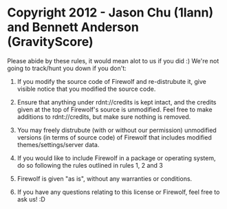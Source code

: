 # Copyright 2012 - Jason Chu (1lann) and Bennett Anderson (GravityScore)

Please abide by these rules, it would mean alot to us if you did :)
We're not going to track/hunt you down if you don't:

1. If you modify the source code of Firewolf and re-distrubute it, give visible notice that you modified the source code. 

2. Ensure that anything under rdnt://credits is kept intact, and the
credits given at the top of Firewolf's source is unmodified. Feel free to make additions to rdnt://credits, but make sure nothing is removed.

3. You may freely distrubute (with or without our permission) unmodified versions (in terms of source code) of Firewolf that includes modified themes/settings/server data.

4. If you would like to include Firewolf in a package or operating system, do so following the rules outlined in rules 1, 2 and 3

5. Firewolf is given "as is", without any warranties or conditions.

6. If you have any questions relating to this license or Firewolf, feel free to ask us! :D